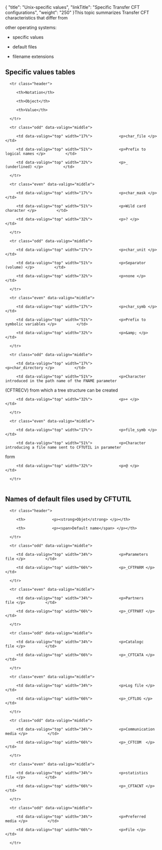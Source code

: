 {
    "title": "Unix-specific  values",
    "linkTitle": "Specific Transfer CFT configurations",
    "weight": "250"
}This topic summarizes Transfer CFT characteristics that differ from
other operating systems:

-   specific values
-   default files
-   filename extensions

## Specific values tables

<table data-cellspacing="0" width="90%">
   <thead>
      <tr class="header">
         <th>Notation</th>
         <th>Object</th>
         <th>Value</th>
      </tr>
   </thead>
   <tbody>
      <tr class="odd" data-valign="middle">
         <td data-valign="top" width="17%">            <p>char_file </p>         </td>
         <td data-valign="top" width="51%">            <p>Prefix to logical names </p>         </td>
         <td data-valign="top" width="32%">            <p>_ (underlined) </p>         </td>
      </tr>
      <tr class="even" data-valign="middle">
         <td data-valign="top" width="17%">            <p>char_mask </p>         </td>
         <td data-valign="top" width="51%">            <p>Wild card character </p>         </td>
         <td data-valign="top" width="32%">            <p>? </p>         </td>
      </tr>
      <tr class="odd" data-valign="middle">
         <td data-valign="top" width="17%">            <p>char_unit </p>         </td>
         <td data-valign="top" width="51%">            <p>Separator (volume) </p>         </td>
         <td data-valign="top" width="32%">            <p>none </p>         </td>
      </tr>
      <tr class="even" data-valign="middle">
         <td data-valign="top" width="17%">            <p>char_symb </p>         </td>
         <td data-valign="top" width="51%">            <p>Prefix to symbolic variables </p>         </td>
         <td data-valign="top" width="32%">            <p>&amp; </p>         </td>
      </tr>
      <tr class="odd" data-valign="middle">
         <td data-valign="top" width="17%">            <p>char_directory </p>         </td>
         <td data-valign="top" width="51%">            <p>Character introduced in the path name of the FNAME parameter
(CFTRECV) from which a tree structure can be created </p>         </td>
         <td data-valign="top" width="32%">            <p>+ </p>         </td>
      </tr>
      <tr class="even" data-valign="middle">
         <td data-valign="top" width="17%">            <p>file_symb </p>         </td>
         <td data-valign="top" width="51%">            <p>Character introducing a file name sent to CFTUTIL in parameter
form </p>         </td>
         <td data-valign="top" width="32%">            <p>@ </p>         </td>
      </tr>
   </tbody>
</table>

## Names of default files used by CFTUTIL

<table data-border="1" data-bordercolordark="#c0c0c0" data-bordercolorlight="#c0c0c0" data-cellspacing="0" width="90%">
   <thead>
      <tr class="header">
         <th>            <p><strong>Objet</strong> </p></th>
         <th>            <p><span>Default name</span> </p></th>
      </tr>
   </thead>
   <tbody>
      <tr class="odd" data-valign="middle">
         <td data-valign="top" width="34%">            <p>Parameters file </p>         </td>
         <td data-valign="top" width="66%">            <p>_CFTPARM </p>         </td>
      </tr>
      <tr class="even" data-valign="middle">
         <td data-valign="top" width="34%">            <p>Partners file </p>         </td>
         <td data-valign="top" width="66%">            <p>_CFTPART </p>         </td>
      </tr>
      <tr class="odd" data-valign="middle">
         <td data-valign="top" width="34%">            <p>Catalogc file </p>         </td>
         <td data-valign="top" width="66%">            <p>_CFTCATA </p>         </td>
      </tr>
      <tr class="even" data-valign="middle">
         <td data-valign="top" width="34%">            <p>Log file </p>         </td>
         <td data-valign="top" width="66%">            <p>_CFTLOG </p>         </td>
      </tr>
      <tr class="odd" data-valign="middle">
         <td data-valign="top" width="34%">            <p>Communication media </p>         </td>
         <td data-valign="top" width="66%">            <p>_CFTCOM  </p>         </td>
      </tr>
      <tr class="even" data-valign="middle">
         <td data-valign="top" width="34%">            <p>statistics file </p>         </td>
         <td data-valign="top" width="66%">            <p>_CFTACNT </p>         </td>
      </tr>
      <tr class="odd" data-valign="middle">
         <td data-valign="top" width="34%">            <p>Preferred media </p>         </td>
         <td data-valign="top" width="66%">            <p>File </p>         </td>
      </tr>
   </tbody>
</table>
